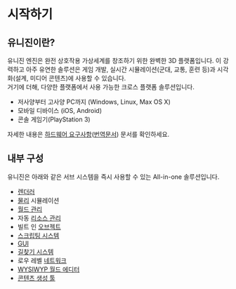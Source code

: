 # 시작하기
## 유니진이란?
유니진 엔진은 완전 상호작용 가상세계를 창조하기 위한 완벽한 3D 플랫폼입니다. 이 강력하고 아주 유연한 솔루션은 게임 개발, 실시간 시뮬레이션(군대, 교통, 훈련 등)과 시각화(설계, 미디어 콘텐츠)에 사용할 수 있습니다.   
거기에 더해, 다양한 플랫폼에서 사용 가능한 크로스 플랫폼 솔루션입니다.
- 저사양부터 고사양 PC까지 (Windows, Linux, Max OS X)
- 모바일 디바이스 (iOS, Android)
- 콘솔 게임기(PlayStation 3) 

자세한 내용은 [하드웨어 요구사항](https://developer.unigine.com/en/docs/1.0/start/hardware?rlang=cpp, "원문")([번역문서](./하드웨어%20요구사항.md)) 문서를 확인하세요.

## 내부 구성
유니진은 아래와 같은 서브 시스템을 즉시 사용할 수 있는 All-in-one 솔루션입니다.
- [렌더러]()
- [물리]() 시뮬레이션
- [월드 관리]()
- 자동 [리소스 관리]()
- 빌트 인 [오브젝트]()
- [스크립팅 시스템]()
- [GUI]()
- [길찾기 시스템]()
- 로우 레벨 [네트워크]()
- [WYSIWYP 월드 에디터]()
- [콘텐츠 생성 툴]()
